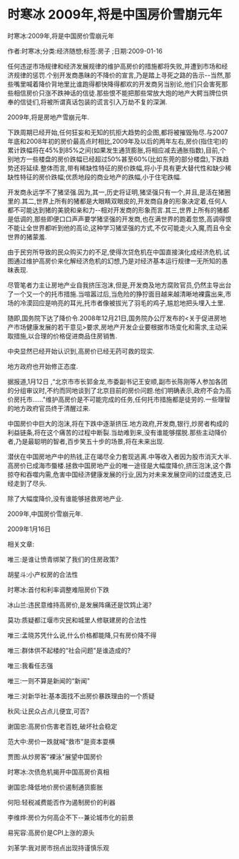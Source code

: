 # 时寒冰  2009年,将是中国房价雪崩元年    
    
时寒冰:2009年,将是中国房价雪崩元年    
作者:时寒冰;分类:经济随想;标签:房子 ;日期:2009-01-16    
任何违逆市场规律和经济发展规律的维护高房价的措施都将失败,并遭到市场和经济规律的惩罚.个别开发商愚昧的不降价的宣言,乃是踏上寻死之路的告示--当然,那些嘴里喊着降价背地里比谁跑得都快降得都欢的开发商另当别论,他们只会害死那些相信房价只涨不跌神话的信徒.那些恨不能把那些常放大炮的地产大鳄当牌位供奉的信徒们,将被所谓真话包装的谎言引入万劫不复的深渊.    
2009年,将是房地产雪崩元年.    
下跌周期已经开始,任何狂妄和无知的抗拒大趋势的企图,都将被摧毁殆尽.与2007年底和2008年初的房价最高点时相比,2009年及以后的两年左右,房价(指住宅)的累计跌幅将在45%到85%之间(如果发生通货膨胀,将相应减去通胀指数),目前,个别地方一些楼盘的房价跌幅已经超过50%甚至60%(比如东莞的部分楼盘),下跌趋势还将延续.整体而言,带有稀缺性特征的房价跌幅,将小于具有更大替代性和缺少稀缺性特征的房价跌幅;优质地段的商业地产的跌幅,小于住宅跌幅.    
开发商永远学不了猪坚强.因为,其一,历史将证明,猪坚强只有一个,并且,是活在猪圈里的.其二,世界上所有的猪都是大眼睛双眼皮的,开发商自身的形象决定着,任何人都不可能达到猪的美貌和亲和力--相对开发商的形象而言.其三,世界上所有的猪都是低调的,那些即便口口声声要学猪坚强的开发商,也在满世界的跑着忽悠,高调得恨不能让全世界都听到他的高论,这种学习猪坚强的方式,不仅可能走火入魔,而且令全世界的猪蒙羞.    
由于民穷所导致的民众购买力的不足,使得次贷危机在中国直接演化成经济危机.试图通过维护高房价来化解经济危机的幻想,乃是对经济基本运行规律一无所知的愚昧表现.    
尽管笔者力主让房地产业自我挤压泡沫,但是,开发商及地方腐败官员,仍然主导出台了一个又一个的托市措施.当喧嚣过后,当危险的狰狞面目越来越清晰地裸露出来,市场的冷漠回应是响亮的耳光,托市者像被拔光了羽毛的鸡子,尴尬地把头埋入土里.    
随即,国务院下达了降价令.2008年12月21日,国务院办公厅发布的<关于促进房地产市场健康发展的若干意见>要求,房地产开发企业要根据市场变化和需求,主动采取措施,以合理的价格促进商品住房销售.    
中央显然已经开始认识到,高房价已经无药可救的现实.    
地方政府也开始修正态度.    
据报道,1月12日 ,“北京市市长郭金龙,市委副书记王安顺,副市长陈刚等人参加各团的分组审议时,不约而同地谈到了北京目前的房价问题.他们明确表示,政府不会为高价房托市......"维护高房价是不可能完成的任务,任何托市措施都是徒劳的.一些理智的地方政府官员终于清醒过来.    
中国房价中巨大的泡沫,将在下跌中逐渐挤压.地方政府,开发商,银行,炒房者构成的利益链条,将在这个痛苦的过程中断裂.当劫难到来,没有谁能够摆脱.那些主动降价者,乃是最聪明的智者,百步笑五十步的场景,将在未来出现.    
潜伏在中国房地产中的热钱,正在竭尽全力套现逃离.中等收入者因为股市消灭大半.高房价已成海市蜃楼.拯救中国房地产业的唯一途径是大幅度降价,挤压泡沫,这个靠掠夺和吞噬内需,危害中国经济健康发展的行业,因为对未来发展空间的过度透支,已经走到了尽头.    
除了大幅度降价,没有谁能够拯救房地产业.    
2009年,中国房价雪崩元年.    
2009年1月16日    
    
相关文章:    
唯三:是谁让愤青绑架了我们的住房政策?    
胡星斗:小产权房的合法性    
时寒冰:首付和利率调整难阻房价下跌    
冰山兰:违民意维持高房价,是发展阵痛还是饮鸩止渴?    
莫功:质疑都江堰市灾民和城里人修联建房的合法性    
唯三:孟晓苏凭什么说,什么价格都能降,只有房价降不得    
唯三:群体供不起楼的“社会问题"是谁造成的?    
唯三:我看任志强    
唯三:一则不算是新闻的“新闻"    
唯三:对新华社:基本面找不出房价暴跌理由的一个质疑    
秋风:让民众占点儿便宜,可否?    
谢国忠:高房价伤害老百姓,破坏社会稳定    
范大中:房价一跌就喊“救市"是资本耍横    
贾图:从炒房客“裸泳"展望中国房价    
时寒冰:次债危机揭开中国高房价真相    
谢国忠:降低地价房价遏制通货膨胀    
何阳:轻税减费能否作为遏制房价的利器    
李维烨:房价为何高企不下--兼论城市化的前景    
易宪容:高房价是CPI上涨的源头    
刘革学:我对房市拐点出现持谨慎乐观